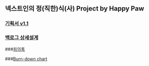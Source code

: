 
## 넥스트인의 정(직한)식(사) Project by Happy Paw

### [기획서 v1.1](https://docs.google.com/file/d/0Bx_1VI44gf93dEV1QmFhY2FEZWs/edit)
### [백로그 상세설계](https://docs.google.com/spreadsheet/ccc?key=0Ah_1VI44gf93dHRyUUQ4NDg4SlItbHFmSDJ4cmZndGc&usp=drive_web#gid=9)

###[회의록](https://github.com/NHNNEXT/2014-01-HUDI-HAPPYPAW/wiki/%5B%ED%9A%8C%EC%9D%98%EB%A1%9D-list-view%5D)

###[Burn-down chart](https://docs.google.com/spreadsheet/ccc?key=0Ah_1VI44gf93dHRyUUQ4NDg4SlItbHFmSDJ4cmZndGc&usp=drive_web#gid=10)
